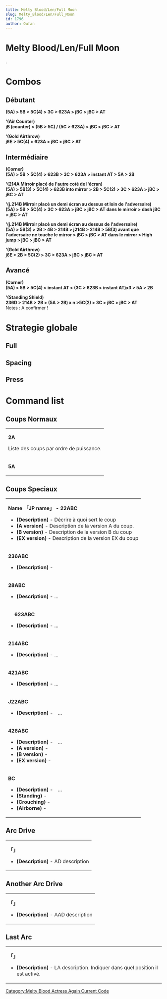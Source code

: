 ```yaml
---
title: Melty Blood/Len/Full Moon
slug: Melty_Blood/Len/Full_Moon
id: 1796
author: Oufan
---
```


# Melty Blood/Len/Full Moon

.

# Combos

## Débutant

**(5A) \> 5B \> 5C(4) \> 3C \> 623A \> jBC \> jBC \> AT**

  
**'(Air Counter)**  
**jB (counter) \> (5B \> 5C) / (5C \> 623A) \> jBC \> jBC \> AT**

  
**'(Gold Airthrow)**  
**j6E \> 5C(4) \> 623A \> jBC \> jBC \> AT**

## Intermédiaire

**(Corner)**  
**(5A) \> 5B \> 5C(4) \> 623B \> 3C \> 623A \> instant AT \> 5A \> 2B**

  
**'(214A Mirroir placé de l'autre coté de l'écran)**  
**(5A) \> 5B(3) \> 5C(4) \> 623B into mirror \> 2B \> 5C(2) \> 3C \>
623A \> jBC \> jBC \> AT**

  
**'(j.214B Mirroir placé un demi écran au dessus et loin de
l'adversaire)**  
**(5A) \> 5B \> 5C(4) \> 3C \> 623A \> jBC \> jBC \> AT dans le mirroir
\> dash jBC \> jBC \> AT**

  
**'(j.214B Mirroir placé un demi écran au dessus de l'adversaire)**  
**(5A) \> 5B(3) \> 2B \> 4B \> 214B \> j214B \> 214B \> 5B(3) avant que
l'adversaire ne touche le mirror \> jBC \> jBC \> AT dans le mirror \>
High jump \> jBC \> jBC \> AT**

  
**'(Gold Airthrow)**  
**j6E \> 2B \> 5C(2) \> 3C \> 623A \> jBC \> jBC \> AT**

## Avancé

**(Corner)**  
**(5A) \> 5B \> 5C(4) \> instant AT \> (3C \> 623B \> instant AT)x3 \>
5A \> 2B**

  
**'(Standing Shield)**  
**236D \> 214B \> 2B \> (5A \> 2B) x n \>5C(2) \> 3C \> jBC \> jBC \>
AT**  
Notes : A confirmer !

# Strategie globale

## Full

## Spacing

## Press

# Command list

## Coups Normaux

<table>
<tbody>
<tr class="odd">
<td><p><strong>2A</strong></p>
<p>Liste des coups par ordre de puissance.</p></td>
</tr>
<tr class="even">
<td><p><strong>5A</strong></p></td>
</tr>
</tbody>
</table>

## Coups Speciaux

<table>
<tbody>
<tr class="odd">
<td><p><strong>Name 「JP name」 - 22ABC</strong></p>
<ul>
<li><strong>(Description)</strong> - Décrire à quoi sert le coup</li>
<li><strong>(A version)</strong> - Description de la version A du
coup.</li>
<li><strong>(B version)</strong> - Description de la version B du
coup</li>
<li><strong>(EX version)</strong> - Description de la version EX du
coup</li>
</ul></td>
</tr>
<tr class="even">
<td><p><strong>236ABC</strong></p>
<ul>
<li><strong>(Description)</strong> -</li>
</ul></td>
</tr>
<tr class="odd">
<td><p><strong>28ABC</strong></p>
<ul>
<li><strong>(Description)</strong> - ...</li>
</ul></td>
</tr>
<tr class="even">
<td><p><strong>　 623ABC</strong></p>
<ul>
<li><strong>(Description)</strong> - ...</li>
</ul></td>
</tr>
<tr class="odd">
<td><p><strong>214ABC</strong></p>
<ul>
<li><strong>(Description)</strong> - ...</li>
</ul></td>
</tr>
<tr class="even">
<td><p><strong>421ABC</strong></p>
<ul>
<li><strong>(Description)</strong> - ...</li>
</ul></td>
</tr>
<tr class="odd">
<td><p><strong>J22ABC</strong></p>
<ul>
<li><strong>(Description)</strong> -　...</li>
</ul></td>
</tr>
<tr class="even">
<td><p><strong>426ABC</strong></p>
<ul>
<li><strong>(Description)</strong> -　...</li>
<li><strong>(A version)</strong> -</li>
<li><strong>(B version)</strong> -</li>
<li><strong>(EX version)</strong> -</li>
</ul></td>
</tr>
<tr class="odd">
<td><p><strong>BC</strong></p>
<ul>
<li><strong>(Description)</strong> -　...</li>
<li><strong>(Standing)</strong> -</li>
<li><strong>(Crouching)</strong> -</li>
<li><strong>(Airborne)</strong> -</li>
</ul></td>
</tr>
</tbody>
</table>

## Arc Drive

<table>
<tbody>
<tr class="odd">
<td><p><strong>「」</strong></p>
<ul>
<li><strong>(Description)</strong> - AD description</li>
</ul></td>
</tr>
</tbody>
</table>

## Another Arc Drive

<table>
<tbody>
<tr class="odd">
<td><p><strong>「」</strong></p>
<ul>
<li><strong>(Description)</strong> - AAD description</li>
</ul></td>
</tr>
</tbody>
</table>

## Last Arc

<table>
<tbody>
<tr class="odd">
<td><p><strong>「」</strong></p>
<ul>
<li><strong>(Description)</strong> - LA description. Indiquer dans quel
position il est activé.</li>
</ul></td>
</tr>
</tbody>
</table>

[Category:Melty Blood Actress Again Current
Code](Category:Melty_Blood_Actress_Again_Current_Code "wikilink")
